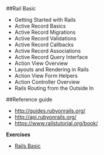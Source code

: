 ##Rail Basic
* Getting Started with Rails
* Active Record Basics
* Active Record Migrations
* Active Record Validations
* Active Record Callbacks
* Active Record Associations
* Active Record Query Interface
* Action View Overview
* Layouts and Rendering in Rails
* Action View Form Helpers
* Action Controller Overview
* Rails Routing from the Outside In

##Reference guide
- http://guides.rubyonrails.org/
- http://api.rubyonrails.org/
- https://www.railstutorial.org/book/

__Exercises__
*  <a href="./rails_exercise.md">Rails Basic</a>
